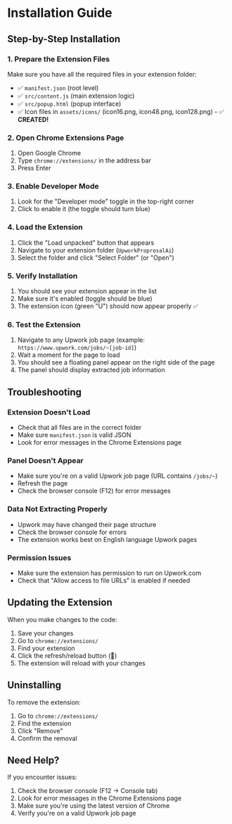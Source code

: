# Installation Guide

## Step-by-Step Installation

### 1. Prepare the Extension Files
Make sure you have all the required files in your extension folder:
- ✅ `manifest.json` (root level)
- ✅ `src/content.js` (main extension logic)
- ✅ `src/popup.html` (popup interface)
- ✅ Icon files in `assets/icons/` (icon16.png, icon48.png, icon128.png) - ✅ **CREATED!**

### 2. Open Chrome Extensions Page
1. Open Google Chrome
2. Type `chrome://extensions/` in the address bar
3. Press Enter

### 3. Enable Developer Mode
1. Look for the "Developer mode" toggle in the top-right corner
2. Click to enable it (the toggle should turn blue)

### 4. Load the Extension
1. Click the "Load unpacked" button that appears
2. Navigate to your extension folder (`UpworkProprosalAi`)
3. Select the folder and click "Select Folder" (or "Open")

### 5. Verify Installation
1. You should see your extension appear in the list
2. Make sure it's enabled (toggle should be blue)
3. The extension icon (green "U") should now appear properly ✅

### 6. Test the Extension
1. Navigate to any Upwork job page (example: `https://www.upwork.com/jobs/~[job-id]`)
2. Wait a moment for the page to load
3. You should see a floating panel appear on the right side of the page
4. The panel should display extracted job information

## Troubleshooting

### Extension Doesn't Load
- Check that all files are in the correct folder
- Make sure `manifest.json` is valid JSON
- Look for error messages in the Chrome Extensions page

### Panel Doesn't Appear
- Make sure you're on a valid Upwork job page (URL contains `/jobs/~`)
- Refresh the page
- Check the browser console (F12) for error messages

### Data Not Extracting Properly
- Upwork may have changed their page structure
- Check the browser console for errors
- The extension works best on English language Upwork pages

### Permission Issues
- Make sure the extension has permission to run on Upwork.com
- Check that "Allow access to file URLs" is enabled if needed

## Updating the Extension

When you make changes to the code:
1. Save your changes
2. Go to `chrome://extensions/`
3. Find your extension
4. Click the refresh/reload button (🔄)
5. The extension will reload with your changes

## Uninstalling

To remove the extension:
1. Go to `chrome://extensions/`
2. Find the extension
3. Click "Remove"
4. Confirm the removal

## Need Help?

If you encounter issues:
1. Check the browser console (F12 → Console tab)
2. Look for error messages in the Chrome Extensions page
3. Make sure you're using the latest version of Chrome
4. Verify you're on a valid Upwork job page
